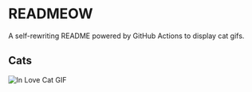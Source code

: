 # READMEOW

A self-rewriting README powered by GitHub Actions to display cat gifs.

## Cats

![In Love Cat GIF](https://media1.giphy.com/media/v1.Y2lkPTlhY2QwMmRhOHBucndxaGtmNGJyNWxuajRxbmtyMHVmeTl4ZzdvanZyMDJkZW9lZCZlcD12MV9naWZzX3NlYXJjaCZjdD1n/MDJ9IbxxvDUQM/200.gif)
